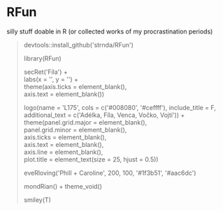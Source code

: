 # RFun
silly stuff doable in R (or collected works of my procrastination periods)

> devtools::install_github('strnda/RFun') 
> 
> library(RFun)
> 
> secRet('Fíla') +    
>   labs(x = '', y = '') +    
>   theme(axis.ticks = element_blank(),    
>         axis.text = element_blank())
> 
> logo(name = 'L175', cols = c('#008080', '#ceffff'), include_title = F, additional_text = c('Adélka, Fíla, Venca, Vočko, Vojtí')) +    
>   theme(panel.grid.major = element_blank(),    
>         panel.grid.minor = element_blank(),    
>         axis.ticks = element_blank(),    
>         axis.text = element_blank(),    
>         axis.line = element_blank(),    
>         plot.title = element_text(size = 25, hjust = 0.5))    
> 
> eveRloving('Phill + Caroline', 200, 100, '#1f3b51', '#aac6dc')
> 
> mondRian() + theme_void()
> 
> smiley(T)
